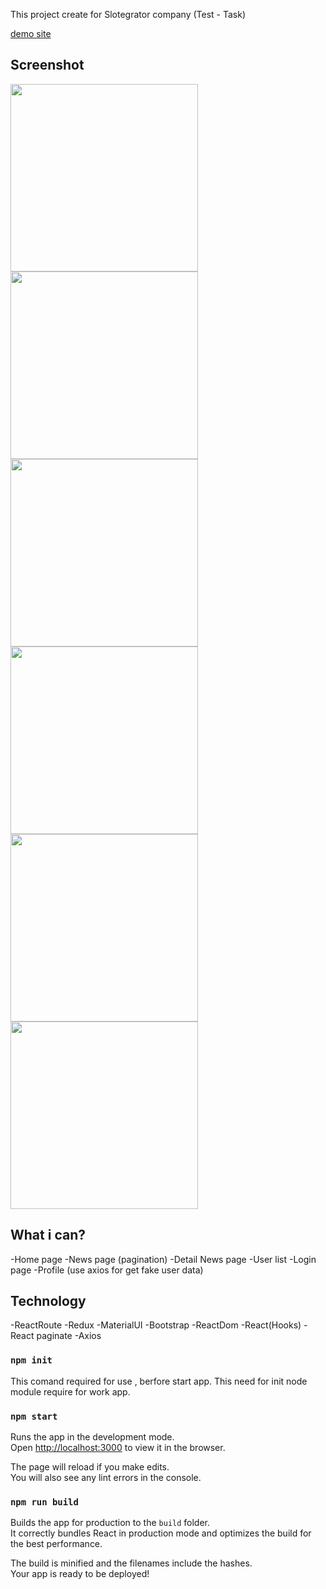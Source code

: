 This project create for Slotegrator company (Test - Task) 

[demo site](http://slotegrator.ruvem.ru/)

## Screenshot
<p float="left">
<img src="https://i.ibb.co/vV5RkDG/2020-10-08-21-23-12.png" width=300>
<img src="https://i.ibb.co/bXQXfP4/2020-10-08-21-22-58.png" width=300>
<img src="https://i.ibb.co/TW0Bnmz/2020-10-08-21-22-47.png" width=300>
<img src="https://i.ibb.co/27gCP0N/2020-10-08-21-22-54.png" width=300>
<img src="https://i.ibb.co/WPpcbdJ/2020-10-08-21-22-42.png" width=300>
<img src="https://i.ibb.co/Sfw2RXS/2020-10-08-21-22-14.png" width=300>
</p>

## What i can?
-Home page
-News page (pagination)
-Detail News page
-User list
-Login page
-Profile (use axios for get fake user data)


## Technology

-ReactRoute
-Redux
-MaterialUI
-Bootstrap
-ReactDom
-React(Hooks)
-React paginate
-Axios

### `npm init`

This comand required for use , berfore start app. This need for init node module require for work app.

### `npm start`

Runs the app in the development mode.<br />
Open [http://localhost:3000](http://localhost:3000) to view it in the browser.

The page will reload if you make edits.<br />
You will also see any lint errors in the console.

### `npm run build`

Builds the app for production to the `build` folder.<br />
It correctly bundles React in production mode and optimizes the build for the best performance.

The build is minified and the filenames include the hashes.<br />
Your app is ready to be deployed!

